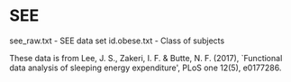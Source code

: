 # SEE

see_raw.txt - SEE data set
id.obese.txt - Class of subjects

These data is from 
Lee, J. S., Zakeri, I. F. & Butte, N. F. (2017), `Functional data analysis of sleeping energy
expenditure', PLoS one 12(5), e0177286.

